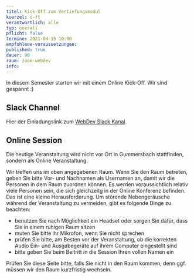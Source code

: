 ```yaml
---
titel: Kick-Off zum Vertiefungsmodul 
kuerzel: o-ft
verantwortlich: alle
typ: overall
pflicht: false
termine: 2021-04-15 10:00
empfohlene-voraussetzungen: 
published: true
dauer: 90
raum: zoom-webdev
info:
---
```



In diesem Semester starten wir mit einem Online Kick-Off. Wir sind gespannt :)

## Slack Channel
Hier der Einladungslink zum [WebDev Slack Kanal](https://ilias.th-koeln.de/goto.php?target=crs_1456940&client_id=ILIAS_FH_Koeln).

## Online Session
Die heutige Veranstaltung wird nicht vor Ort in Gummersbach stattfinden, sondern als Online Veranstaltung.

Wir treffen uns im oben angegebenen Raum. Wenn Sie den Raum betreten, geben Sie bitte Vor- und Nachnamen als Usernamen an, damit wir die Personen in dem Raum zuordnen können. Es werden voraussichtlich relativ viele Personen sein, die sich gleichzeitg in der Online Konferenz befinden. Das ist eine kleine Herausforderung. Um störende Nebengeräusche während der Veranstaltung zu vermeiden, gibt es folgende Dinge zu beachten:

- benutzen Sie nach Möglichkeit ein Headset oder sorgen Sie dafür, dass Sie in einem ruhigen Raum sitzen
- muten Sie bitte ihr Mikrofon, wenn Sie nicht sprechen
- prüfen Sie bitte, am Besten vor der Veranstaltung, ob die korrekten Audio Ein- und Ausgabegeräte auf ihrem Computer eingestellt sind
- bitte geben Sie beim Beitritt in die Session Ihren vollen Namen ein

Prüfen Sie diese Seite bitte, falls Sie nicht in den Raum kommen, denn ggf. müssen wir den Raum kurzfristig wechseln.
